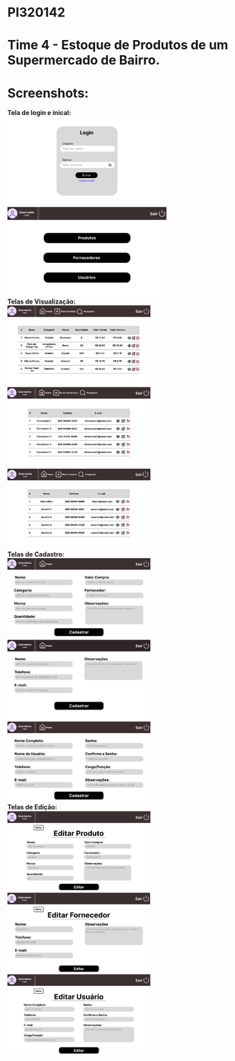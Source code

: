 # PI320142
# Time 4 - Estoque de Produtos de um Supermercado de Bairro.
# Screenshots:
<strong>Tela de login e inical:</strong><br>
<img src="/Screenshots/tela_login.png" height="200px" width="356px">
<img src="/Screenshots/tela_inicial.png" height="200px" width="356px">
<br><strong>Telas de Visualização:</strong><br>
<img src="/Screenshots/tela_produtos.png" height="180px" width="320px">
<img src="/Screenshots/tela_fornecedores.png" height="180px" width="320px">
<img src="/Screenshots/tela_usuarios.png" height="180px" width="320px">
<br><strong>Telas de Cadastro:</strong><br>
<img src="/Screenshots/tela_cadastrar_produto.png" height="180px" width="320px">
<img src="/Screenshots/tela_cadastrar_fornecedor.png" height="180px" width="320px">
<img src="/Screenshots/tela_cadastrar_usuario.png" height="180px" width="320px">
<br><strong>Telas de Edição:</strong><br>
<img src="/Screenshots/tela_editar_produto.png" height="180px" width="320px">
<img src="/Screenshots/tela_editar_fornecedor.png" height="180px" width="320px">
<img src="/Screenshots/tela_editar_usuario.png" height="180px" width="320px">
